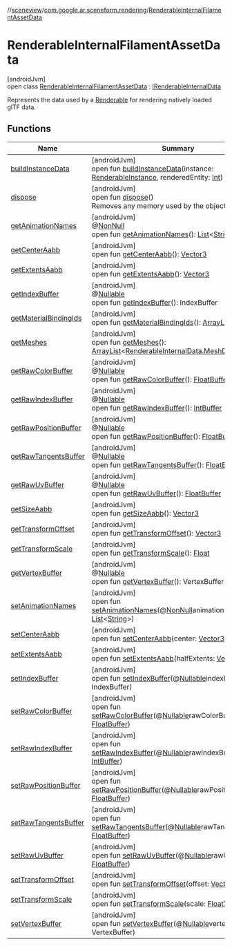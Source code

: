 //[sceneview](../../../index.md)/[com.google.ar.sceneform.rendering](../index.md)/[RenderableInternalFilamentAssetData](index.md)

# RenderableInternalFilamentAssetData

[androidJvm]\
open class [RenderableInternalFilamentAssetData](index.md) : [IRenderableInternalData](../../../../arsceneview/com.google.ar.sceneform.rendering/-i-renderable-internal-data/index.md)

Represents the data used by a [Renderable](../-renderable/index.md) for rendering natively loaded glTF data.

## Functions

| Name | Summary |
|---|---|
| [buildInstanceData](build-instance-data.md) | [androidJvm]<br>open fun [buildInstanceData](build-instance-data.md)(instance: [RenderableInstance](../-renderable-instance/index.md), renderedEntity: [Int](https://kotlinlang.org/api/latest/jvm/stdlib/kotlin/-int/index.html)) |
| [dispose](dispose.md) | [androidJvm]<br>open fun [dispose](dispose.md)()<br>Removes any memory used by the object. |
| [getAnimationNames](get-animation-names.md) | [androidJvm]<br>@[NonNull](https://developer.android.com/reference/kotlin/androidx/annotation/NonNull.html)<br>open fun [getAnimationNames](get-animation-names.md)(): [List](https://developer.android.com/reference/kotlin/java/util/List.html)&lt;[String](https://developer.android.com/reference/kotlin/java/lang/String.html)&gt; |
| [getCenterAabb](get-center-aabb.md) | [androidJvm]<br>open fun [getCenterAabb](get-center-aabb.md)(): [Vector3](../../com.google.ar.sceneform.math/-vector3/index.md) |
| [getExtentsAabb](get-extents-aabb.md) | [androidJvm]<br>open fun [getExtentsAabb](get-extents-aabb.md)(): [Vector3](../../com.google.ar.sceneform.math/-vector3/index.md) |
| [getIndexBuffer](get-index-buffer.md) | [androidJvm]<br>@[Nullable](https://developer.android.com/reference/kotlin/androidx/annotation/Nullable.html)<br>open fun [getIndexBuffer](get-index-buffer.md)(): IndexBuffer |
| [getMaterialBindingIds](get-material-binding-ids.md) | [androidJvm]<br>open fun [getMaterialBindingIds](get-material-binding-ids.md)(): [ArrayList](https://developer.android.com/reference/kotlin/java/util/ArrayList.html)&lt;[Integer](https://developer.android.com/reference/kotlin/java/lang/Integer.html)&gt; |
| [getMeshes](get-meshes.md) | [androidJvm]<br>open fun [getMeshes](get-meshes.md)(): [ArrayList](https://developer.android.com/reference/kotlin/java/util/ArrayList.html)&lt;[RenderableInternalData.MeshData](../../../../arsceneview/com.google.ar.sceneform.rendering/-renderable-internal-data/-mesh-data/index.md)&gt; |
| [getRawColorBuffer](get-raw-color-buffer.md) | [androidJvm]<br>@[Nullable](https://developer.android.com/reference/kotlin/androidx/annotation/Nullable.html)<br>open fun [getRawColorBuffer](get-raw-color-buffer.md)(): [FloatBuffer](https://developer.android.com/reference/kotlin/java/nio/FloatBuffer.html) |
| [getRawIndexBuffer](get-raw-index-buffer.md) | [androidJvm]<br>@[Nullable](https://developer.android.com/reference/kotlin/androidx/annotation/Nullable.html)<br>open fun [getRawIndexBuffer](get-raw-index-buffer.md)(): [IntBuffer](https://developer.android.com/reference/kotlin/java/nio/IntBuffer.html) |
| [getRawPositionBuffer](get-raw-position-buffer.md) | [androidJvm]<br>@[Nullable](https://developer.android.com/reference/kotlin/androidx/annotation/Nullable.html)<br>open fun [getRawPositionBuffer](get-raw-position-buffer.md)(): [FloatBuffer](https://developer.android.com/reference/kotlin/java/nio/FloatBuffer.html) |
| [getRawTangentsBuffer](get-raw-tangents-buffer.md) | [androidJvm]<br>@[Nullable](https://developer.android.com/reference/kotlin/androidx/annotation/Nullable.html)<br>open fun [getRawTangentsBuffer](get-raw-tangents-buffer.md)(): [FloatBuffer](https://developer.android.com/reference/kotlin/java/nio/FloatBuffer.html) |
| [getRawUvBuffer](get-raw-uv-buffer.md) | [androidJvm]<br>@[Nullable](https://developer.android.com/reference/kotlin/androidx/annotation/Nullable.html)<br>open fun [getRawUvBuffer](get-raw-uv-buffer.md)(): [FloatBuffer](https://developer.android.com/reference/kotlin/java/nio/FloatBuffer.html) |
| [getSizeAabb](get-size-aabb.md) | [androidJvm]<br>open fun [getSizeAabb](get-size-aabb.md)(): [Vector3](../../com.google.ar.sceneform.math/-vector3/index.md) |
| [getTransformOffset](get-transform-offset.md) | [androidJvm]<br>open fun [getTransformOffset](get-transform-offset.md)(): [Vector3](../../com.google.ar.sceneform.math/-vector3/index.md) |
| [getTransformScale](get-transform-scale.md) | [androidJvm]<br>open fun [getTransformScale](get-transform-scale.md)(): [Float](https://kotlinlang.org/api/latest/jvm/stdlib/kotlin/-float/index.html) |
| [getVertexBuffer](get-vertex-buffer.md) | [androidJvm]<br>@[Nullable](https://developer.android.com/reference/kotlin/androidx/annotation/Nullable.html)<br>open fun [getVertexBuffer](get-vertex-buffer.md)(): VertexBuffer |
| [setAnimationNames](set-animation-names.md) | [androidJvm]<br>open fun [setAnimationNames](set-animation-names.md)(@[NonNull](https://developer.android.com/reference/kotlin/androidx/annotation/NonNull.html)animationNames: [List](https://developer.android.com/reference/kotlin/java/util/List.html)&lt;[String](https://developer.android.com/reference/kotlin/java/lang/String.html)&gt;) |
| [setCenterAabb](set-center-aabb.md) | [androidJvm]<br>open fun [setCenterAabb](set-center-aabb.md)(center: [Vector3](../../com.google.ar.sceneform.math/-vector3/index.md)) |
| [setExtentsAabb](set-extents-aabb.md) | [androidJvm]<br>open fun [setExtentsAabb](set-extents-aabb.md)(halfExtents: [Vector3](../../com.google.ar.sceneform.math/-vector3/index.md)) |
| [setIndexBuffer](set-index-buffer.md) | [androidJvm]<br>open fun [setIndexBuffer](set-index-buffer.md)(@[Nullable](https://developer.android.com/reference/kotlin/androidx/annotation/Nullable.html)indexBuffer: IndexBuffer) |
| [setRawColorBuffer](set-raw-color-buffer.md) | [androidJvm]<br>open fun [setRawColorBuffer](set-raw-color-buffer.md)(@[Nullable](https://developer.android.com/reference/kotlin/androidx/annotation/Nullable.html)rawColorBuffer: [FloatBuffer](https://developer.android.com/reference/kotlin/java/nio/FloatBuffer.html)) |
| [setRawIndexBuffer](set-raw-index-buffer.md) | [androidJvm]<br>open fun [setRawIndexBuffer](set-raw-index-buffer.md)(@[Nullable](https://developer.android.com/reference/kotlin/androidx/annotation/Nullable.html)rawIndexBuffer: [IntBuffer](https://developer.android.com/reference/kotlin/java/nio/IntBuffer.html)) |
| [setRawPositionBuffer](set-raw-position-buffer.md) | [androidJvm]<br>open fun [setRawPositionBuffer](set-raw-position-buffer.md)(@[Nullable](https://developer.android.com/reference/kotlin/androidx/annotation/Nullable.html)rawPositionBuffer: [FloatBuffer](https://developer.android.com/reference/kotlin/java/nio/FloatBuffer.html)) |
| [setRawTangentsBuffer](set-raw-tangents-buffer.md) | [androidJvm]<br>open fun [setRawTangentsBuffer](set-raw-tangents-buffer.md)(@[Nullable](https://developer.android.com/reference/kotlin/androidx/annotation/Nullable.html)rawTangentsBuffer: [FloatBuffer](https://developer.android.com/reference/kotlin/java/nio/FloatBuffer.html)) |
| [setRawUvBuffer](set-raw-uv-buffer.md) | [androidJvm]<br>open fun [setRawUvBuffer](set-raw-uv-buffer.md)(@[Nullable](https://developer.android.com/reference/kotlin/androidx/annotation/Nullable.html)rawUvBuffer: [FloatBuffer](https://developer.android.com/reference/kotlin/java/nio/FloatBuffer.html)) |
| [setTransformOffset](set-transform-offset.md) | [androidJvm]<br>open fun [setTransformOffset](set-transform-offset.md)(offset: [Vector3](../../com.google.ar.sceneform.math/-vector3/index.md)) |
| [setTransformScale](set-transform-scale.md) | [androidJvm]<br>open fun [setTransformScale](set-transform-scale.md)(scale: [Float](https://kotlinlang.org/api/latest/jvm/stdlib/kotlin/-float/index.html)) |
| [setVertexBuffer](set-vertex-buffer.md) | [androidJvm]<br>open fun [setVertexBuffer](set-vertex-buffer.md)(@[Nullable](https://developer.android.com/reference/kotlin/androidx/annotation/Nullable.html)vertexBuffer: VertexBuffer) |
